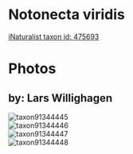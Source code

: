 
Notonecta viridis
=================
  
[iNaturalist taxon id: 475693](https://www.inaturalist.org/taxa/475693)
# Photos

## by: Lars Willighagen
  
![taxon91344445](https://inaturalist-open-data.s3.amazonaws.com/photos/97958859/medium.jpeg)  
![taxon91344446](https://inaturalist-open-data.s3.amazonaws.com/photos/97958880/medium.jpeg)  
![taxon91344447](https://inaturalist-open-data.s3.amazonaws.com/photos/97958895/medium.jpeg)  
![taxon91344448](https://inaturalist-open-data.s3.amazonaws.com/photos/97958944/medium.jpeg)